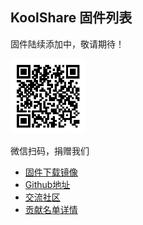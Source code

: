 ## KoolShare 固件列表

固件陆续添加中，敬请期待！

<img src="/.resources/img/qr.png" alt="QR" width="120"/>

微信扫码，捐赠我们

* [固件下载镜像](https://koolshare.io)
* [Github地址](https://github.com/koolshare/firmware)
* [交流社区](https://koolshare.cn/forum.php)
* [贡献名单详情](https://github.com/koolshare/koolshare.github.io/tree/master/donate)

